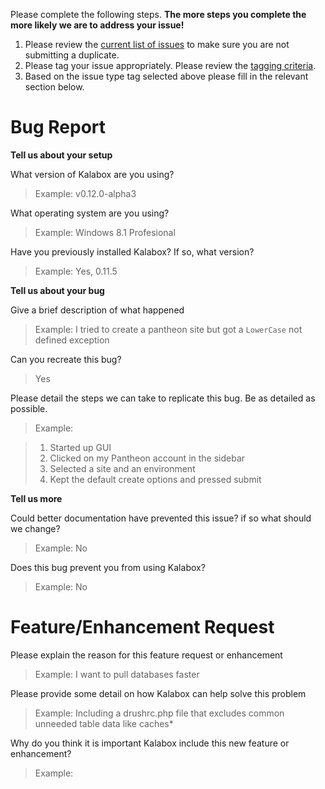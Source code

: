 Please complete the following steps. **The more steps you complete the more
likely we are to address your issue!**

1. Please review the [current list of issues](https://github.com/kalabox/kalabox/issues) to make sure you are not submitting a duplicate.
2. Please tag your issue appropriately. Please review the [tagging criteria](https://github.com/kalabox/kalabox/blob/HEAD/CONTRIBUTING.md).
3. Based on the issue type tag selected above please fill in the relevant section below.

Bug Report
==========

**Tell us about your setup**

What version of Kalabox are you using?

> Example: v0.12.0-alpha3

What operating system are you using?

> Example: Windows 8.1 Profesional

Have you previously installed Kalabox? If so, what version?

> Example: Yes, 0.11.5

**Tell us about your bug**

Give a brief description of what happened

> Example: I tried to create a pantheon site but got a `LowerCase` not defined exception

Can you recreate this bug?

> Yes

Please detail the steps we can take to replicate this bug. Be as detailed as possible.

> Example: 

> 1. Started up GUI
> 2. Clicked on my Pantheon account in the sidebar
> 3. Selected a site and an environment
> 4. Kept the default create options and pressed submit

**Tell us more**

Could better documentation have prevented this issue? if so what should we change?

> Example: No

Does this bug prevent you from using Kalabox?

> Example: No

Feature/Enhancement Request
===========================

Please explain the reason for this feature request or enhancement

> Example: I want to pull databases faster

Please provide some detail on how Kalabox can help solve this problem

> Example: Including a drushrc.php file that excludes common unneeded table data like caches*

Why do you think it is important Kalabox include this new feature or enhancement?

> Example: 

